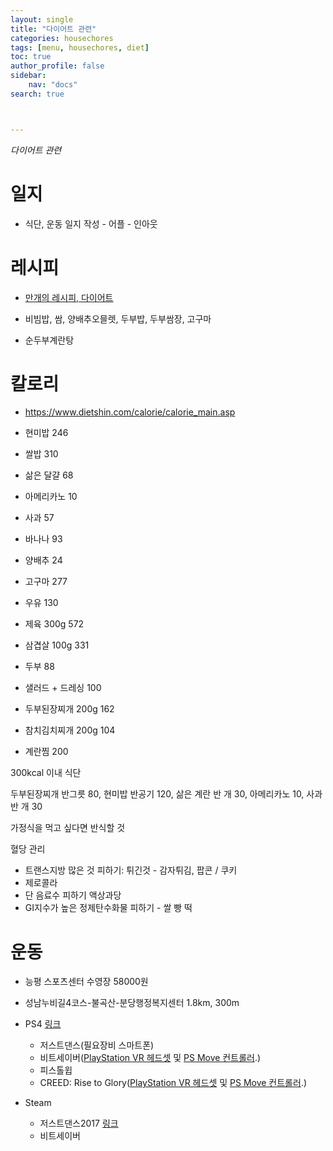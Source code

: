 ```yaml
---
layout: single
title: "다이어트 관련"
categories: housechores
tags: [menu, housechores, diet]
toc: true
author_profile: false
sidebar:
    nav: "docs"
search: true



---
```


*다이어트 관련*



# 일지

- 식단, 운동 일지 작성 - 어플 - 인아웃



# 레시피

- [만개의 레시피, 다이어트](https://www.10000recipe.com/recipe/list.html?q=&query=&cat1=&cat2=21&cat3=&cat4=&fct=&order=reco&lastcate=cat2&dsearch=&copyshot=&scrap=&degree=&portion=&time=&niresource=)

- 비빔밥, 쌈, 양배추오믈렛, 두부밥, 두부쌈장, 고구마
- 순두부계란탕

# 칼로리

- https://www.dietshin.com/calorie/calorie_main.asp

- 현미밥 246
- 쌀밥 310
- 삶은 달걀 68
- 아메리카노 10
- 사과 57
- 바나나 93
- 양배추 24
- 고구마 277
- 우유 130
- 제육 300g 572
- 삼겹살 100g 331
- 두부 88
- 샐러드 + 드레싱 100
- 두부된장찌개 200g 162
- 참치김치찌개 200g 104
- 계란찜 200



300kcal 이내 식단

두부된장찌개 반그릇 80, 현미밥 반공기 120, 삶은 계란 반 개 30, 아메리카노 10, 사과 반 개 30



가정식을 먹고 싶다면 반식할 것



혈당 관리

- 트랜스지방 많은 것 피하기: 튀긴것 - 감자튀김, 팝콘 / 쿠키 
- 제로콜라
- 단 음료수 피하기 액상과당
- GI지수가 높은 정제탄수화물 피하기 - 쌀 빵 떡



# 운동

- 능평 스포츠센터 수영장 58000원
- 성남누비길4코스-불곡산-분당행정복지센터 1.8km, 300m
- PS4 [링크](https://www.playstation.com/ko-kr/editorial/this-month-on-playstation/fitness-games-for-a-fun-workout/)
  - 저스트댄스(필요장비 스마트폰)
  - 비트세이버([PlayStation VR 헤드셋](https://www.playstation.com/ko-kr/ps-vr/) 및 [PS Move 컨트롤러](https://www.playstation.com/ko-kr/accessories/playstation-move-motion-controller/).)
  - 피스톨윕
  - CREED: Rise to Glory([PlayStation VR 헤드셋](https://www.playstation.com/ko-kr/ps-vr/) 및 [PS Move 컨트롤러](https://www.playstation.com/ko-kr/accessories/playstation-move-motion-controller/).)

- Steam 
  - 저스트댄스2017 [링크](https://store.steampowered.com/app/446560/Just_Dance_2017/)
  - 비트세이버

